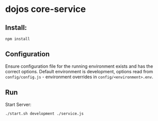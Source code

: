 # dojos core-service

## Install:

```
npm install
```

## Configuration

Ensure configuration file for the running environment exists and has the correct options. Default environment is development, options read from `config/config.js` - environment overrides in `config/<environment>.env`.

## Run

Start Server:

`./start.sh development ./service.js`


